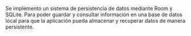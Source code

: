 Se implemento un sistema de persistencia de datos mediante Room y SQLite. Para poder guardar y consultar información en una base de datos local para que la aplicación pueda almacenar y recuperar datos de manera persistente.

